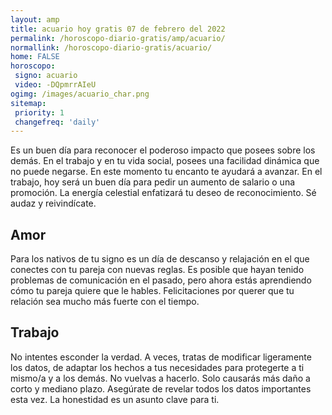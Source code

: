 ```yaml
---
layout: amp
title: acuario hoy gratis 07 de febrero del 2022 
permalink: /horoscopo-diario-gratis/amp/acuario/
normallink: /horoscopo-diario-gratis/acuario/
home: FALSE
horoscopo:
 signo: acuario
 video: -DQpmrrAIeU
ogimg: /images/acuario_char.png
sitemap:
 priority: 1
 changefreq: 'daily'
---
```



Es un buen día para reconocer el poderoso impacto que posees sobre los demás. En el trabajo y en tu vida social, posees una facilidad dinámica que no puede negarse. En este momento tu encanto te ayudará a avanzar. En el trabajo, hoy será un buen día para pedir un aumento de salario o una promoción. La energía celestial enfatizará tu deseo de reconocimiento. Sé audaz y reivindícate.

## Amor

Para los nativos de tu signo es un día de descanso y relajación en el que conectes con tu pareja con nuevas reglas. Es posible que hayan tenido problemas de comunicación en el pasado, pero ahora estás aprendiendo cómo tu pareja quiere que le hables. Felicitaciones por querer que tu relación sea mucho más fuerte con el tiempo.

## Trabajo

No intentes esconder la verdad. A veces, tratas de modificar ligeramente los datos, de adaptar los hechos a tus necesidades para protegerte a ti mismo/a y a los demás. No vuelvas a hacerlo. Solo causarás más daño a corto y mediano plazo. Asegúrate de revelar todos los datos importantes esta vez. La honestidad es un asunto clave para ti.